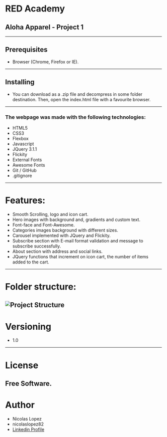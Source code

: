 # RED Academy
## Aloha Apparel - Project 1
----
## Prerequisites
- Browser (Chrome, Firefox or IE).
----
## Installing
- You can download as a .zip file and decompress in some folder destination. Then, open the index.html file with a favourite browser.
----
### The webpage was made with the following technologies:

- HTML5
- CSS3
- Flexbox
- Javascript
- JQuery 3.1.1
- Flickity
- External Fonts
- Awesome Fonts
- Git / GitHub
- .gitignore
----
# Features:
- Smooth Scrolling, logo and icon cart.
- Hero images with background and, gradients and custom text.
- Font-face and Font-Awesome.
- Categories images background with different sizes.
- Carousel implemented with JQuery and Flickity.
- Subscribe section with E-mail format validation and message to subscribe successfully.
- About section with address and social links.
- JQuery functions that increment on icon cart, the number of items added to the cart.
----
# Folder structure:
![Project Structure](https://github.com/nicolaslopez82/redacademy-project-1/blob/master/images/project_structure.png "Project Structure")
----
# Versioning 
- 1.0
----
# License
Free Software.
----
# Author
- Nicolas Lopez 
- nicolaslopez82
- [Linkedin Profile](https://www.linkedin.com/in/nicolaslopez82/)

